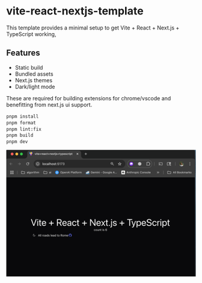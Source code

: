 # vite-react-nextjs-template

This template provides a minimal setup to get Vite + React + Next.js + TypeScript working,

## Features

- Static build
- Bundled assets
- Next.js themes
- Dark/light mode

These are required for building extensions for chrome/vscode and benefitting from next.js ui support.

```bash
pnpm install
pnpm format
pnpm lint:fix
pnpm build
pnpm dev
```

![Vite + React + Next.js + TypeScript](docs/vite-react-nextjs-ts.png)
